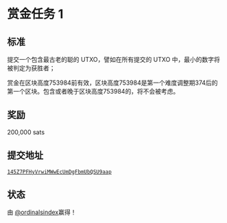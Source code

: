 赏金任务 1
================

标准
--------

提交一个包含最古老的聪的 UTXO，譬如在所有提交的 UTXO 中，最小的数字将被判定为获胜者；


赏金在区块高度753984前有效，区块高度753984是第一个难度调整期374后的第一个区块。包含或者晚于区块高度753984的，将不会被考虑。



奖励
------

200,000 sats

提交地址
------------------

[`145Z7PFHyVrwiMWwEcUmDgFbmUbQSU9aap`](https://mempool.space/address/145Z7PFHyVrwiMWwEcUmDgFbmUbQSU9aap)



## 状态

由 [@ordinalsindex](https://twitter.com/rodarmor/status/1569883266508853251)赢得！
